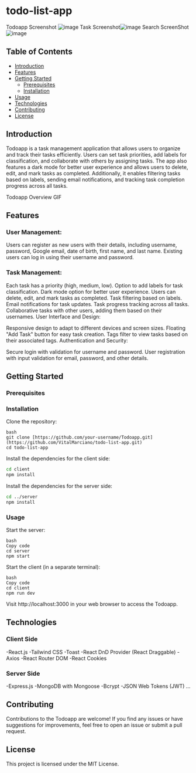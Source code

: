 # todo-list-app

Todoapp Screenshot ![image](https://github.com/VitalMarciano/todo-list-app/assets/74130524/38c40d7d-79d0-4649-802d-b45d1a783336)
Task Screenshot![image](https://github.com/VitalMarciano/todo-list-app/assets/74130524/6a23117d-2126-4a0c-9bc5-d37109a00bf4)
Search ScreenShot ![image](https://github.com/VitalMarciano/todo-list-app/assets/74130524/af2c4e86-84ba-44a7-a8ca-d23225ec3c1f)



## Table of Contents

- [Introduction](#introduction)
- [Features](#features)
- [Getting Started](#getting-started)
  - [Prerequisites](#prerequisites)
  - [Installation](#installation)
- [Usage](#usage)
- [Technologies](#technologies)
- [Contributing](#contributing)
- [License](#license)
## Introduction
Todoapp is a task management application that allows users to organize and track their tasks efficiently. Users can set task priorities, add labels for classification, and collaborate with others by assigning tasks. The app also features a dark mode for better user experience and allows users to delete, edit, and mark tasks as completed. Additionally, it enables filtering tasks based on labels, sending email notifications, and tracking task completion progress across all tasks.

Todoapp Overview GIF <!-- Add a GIF or short video showcasing your app -->

## Features
### User Management:

Users can register as new users with their details, including username, password, Google email, date of birth, first name, and last name.
Existing users can log in using their username and password.
### Task Management:

Each task has a priority (high, medium, low).
Option to add labels for task classification.
Dark mode option for better user experience.
Users can delete, edit, and mark tasks as completed.
Task filtering based on labels.
Email notifications for task updates.
Task progress tracking across all tasks.
Collaborative tasks with other users, adding them based on their usernames.
User Interface and Design:

Responsive design to adapt to different devices and screen sizes.
Floating "Add Task" button for easy task creation.
Tags filter to view tasks based on their associated tags.
Authentication and Security:

Secure login with validation for username and password.
User registration with input validation for email, password, and other details.
## Getting Started
### Prerequisites

### Installation
Clone the repository:
```
bash
git clone [https://github.com/your-username/Todoapp.git](https://github.com/VitalMarciano/todo-list-app.git)
cd todo-list-app
```
Install the dependencies for the client side:

```bash
cd client
npm install
```
Install the dependencies for the server side:

```bash
cd ../server
npm install
```
### Usage
Start the server:
```
bash
Copy code
cd server
npm start
```

Start the client (in a separate terminal):
```
bash
Copy code
cd client
npm run dev
```
Visit http://localhost:3000 in your web browser to access the Todoapp.

## Technologies
### Client Side
-React.js
-Tailwind CSS
-Toast
-React DnD Provider (React Draggable)
-Axios
-React Router DOM
-React Cookies

### Server Side
-Express.js
-MongoDB with Mongoose
-Bcrypt
-JSON Web Tokens (JWT)
...
## Contributing
Contributions to the Todoapp are welcome! If you find any issues or have suggestions for improvements, feel free to open an issue or submit a pull request.

##  License
This project is licensed under the MIT License.
